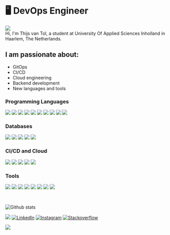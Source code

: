 # 🖥 DevOps Engineer
![](https://komarev.com/ghpvc/?username=thijsvtol)  
Hi, I'm Thijs van Tol, a student at University Of Applied Sciences Inholland in Haarlem, The Netherlands.

## I am passionate about:

- GitOps
- CI/CD
- Cloud engineering
- Backend development
- New languages and tools

### Programming Languages
<img src="https://img.shields.io/badge/GoLang-00ADD8?style=for-the-badge&logo=go&logoColor=white" /> <img src="https://img.shields.io/badge/Kotlin-7F52FF?style=for-the-badge&logo=kotlin&logoColor=white" /> <img src="https://img.shields.io/badge/Java-007396?style=for-the-badge&logo=java&logoColor=white" /> <img src="https://img.shields.io/badge/C sharp-239120?style=for-the-badge&logo=csharp&logoColor=white" /> <img src="https://img.shields.io/badge/TypeScript-3178C6?style=for-the-badge&logo=typescript&logoColor=white" /> <img src="https://img.shields.io/badge/JavaScript-F7DF1E?style=for-the-badge&logo=javascript&logoColor=white" /> <img src="https://img.shields.io/badge/Groovy-4298B8?style=for-the-badge&logo=apachegroovy&logoColor=white" /> <img src="https://img.shields.io/badge/Python-3776AB?style=for-the-badge&logo=python&logoColor=white" /> <img src="https://img.shields.io/badge/Elixir-4B275F?style=for-the-badge&logo=elixir&logoColor=white" /> <img src="https://img.shields.io/badge/PHP-777BB4?style=for-the-badge&logo=php&logoColor=white" />

<!-- ### Frameworks -->

### Databases
<img src="https://img.shields.io/badge/MongoDB-47A248?style=for-the-badge&logo=mongodb&logoColor=white" /> <img src="https://img.shields.io/badge/Postgres-0078D4?style=for-the-badge&logo=postgresql&logoColor=white" /> <img src="https://img.shields.io/badge/MySQL-4479A1?style=for-the-badge&logo=mysql&logoColor=white" /> <img src="https://img.shields.io/badge/Oracle-F80000?style=for-the-badge&logo=oracle&logoColor=white" /> <img src="https://img.shields.io/badge/Redis-DC382D?style=for-the-badge&logo=redis&logoColor=white" />

### CI/CD and Cloud
<img src="https://img.shields.io/badge/Github Actions-2088FF?style=for-the-badge&logo=githubactions&logoColor=white" /> <img src="https://img.shields.io/badge/Azure-0078D4?style=for-the-badge&logo=microsoftazure&logoColor=white" /> <img src="https://img.shields.io/badge/Jenkins-D24939?style=for-the-badge&logo=jenkins&logoColor=white" /> <img src="https://img.shields.io/badge/Docker-2496ED?style=for-the-badge&logo=docker&logoColor=white" /> <img src="https://img.shields.io/badge/Kubernetes-326CE5?style=for-the-badge&logo=kubernetes&logoColor=white" />

### Tools
<img src="https://img.shields.io/badge/Prometheus-E6522C?style=for-the-badge&logo=prometheus&logoColor=white" /> <img src="https://img.shields.io/badge/Elastic-005571?style=for-the-badge&logo=elastic&logoColor=white" /> <img src="https://img.shields.io/badge/Grafana-F46800?style=for-the-badge&logo=grafana&logoColor=white" /> <img src="https://img.shields.io/badge/Atlassian Tools-0052CC?style=for-the-badge&logo=atlassian&logoColor=white" /> <img src="https://img.shields.io/badge/k8s Lens-326CE5?style=for-the-badge&logo=googlelens&logoColor=white" /> <img src="https://img.shields.io/badge/Visual Studio Code-007ACC?style=for-the-badge&logo=visualstudiocode&logoColor=white" /> <img src="https://img.shields.io/badge/Jetbrains-000000?style=for-the-badge&logo=jetbrains&logoColor=white" /> <img src="https://img.shields.io/badge/Android studio-3DDC84?style=for-the-badge&logo=androidstudio&logoColor=white" />

</br>

![Github stats](https://github-readme-stats.vercel.app/api?username=thijsvtol&show_icons=true&count_private=true)  
  
<a href="https://github.com/thijsvtol/thijsvtol/raw/master/CV_Thijs_van_Tol.pdf" target="_blank"><img src="https://img.shields.io/badge/🔽_My_CV-002366?&style=flat-square"/></a> 
<a href="https://www.linkedin.com/in/thijsvantol/" target="_blank"><img src="https://img.shields.io/badge/LinkedIn-%230077B5.svg?&style=flat-square&logo=linkedin&logoColor=white" alt="LinkedIn"></a> 
<a href="https://www.instagram.com/thijsvtol/" target="_blank"><img src="https://img.shields.io/badge/Instagram-%23E4405F.svg?&style=flat-square&logo=instagram&logoColor=white" alt="Instagram"></a> 
<a href="https://www.stackoverflow.com/users/10330378/thijs-van-tol" target="_blank"><img src="https://img.shields.io/badge/Stackoverflow-F48024.svg?&style=flat-square&logo=stackoverflow&logoColor=white" alt="Stackoverflow"></a> 

![](https://hit.yhype.me/github/profile?user_id=43065692)

